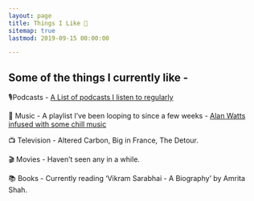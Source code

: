 ```yaml
---
layout: page
title: Things I Like 👾
sitemap: true
lastmod: 2019-09-15 00:00:00

---
```


## Some of the things I currently like - 

🎙Podcasts - [A List of podcasts I listen to regularly](https://open.spotify.com/artist/2CCcoAwiAwpIs1hcsqkk3b ) 

🎵 Music - A playlist I’ve been looping to since a few weeks - [Alan Watts infused with some chill music](https://open.spotify.com/artist/2CCcoAwiAwpIs1hcsqkk3b )

📺 Television - Altered Carbon, Big in France, The Detour.

🎬 Movies - Haven’t seen any in a while.

📚 Books - Currently reading ‘Vikram Sarabhai - A Biography’ by Amrita Shah.


